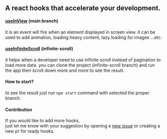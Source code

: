 ## A react hooks that accelerate your development.


#### [useInView](https://github.com/f22hd/custom-hooks) (main branch)
 it is an event will fire when an element displayed in screen view. it can be used to add animation, loading heavy content, lazy loading for images ...etc.

#### [useInfiniteScroll](https://github.com/f22hd/custom-hooks/tree/infinite-scroll) (infinite-scroll)
it helps when a developer need to use infinite scroll instead of pagination to load more data. 
you can clone the project (infinite-scroll branch) and run the app then scroll down more and more to see the result.


#### How to start?
to see the result just run `npm start` command with selected the proper branch.
 
 
#### Contribution
If you would like to add more hooks, <br />
just let me know with your suggestion by opening a [new issue](https://github.com/f22hd/custom-hooks/issues/new) or 
creating a new pr for ready hooks. 

